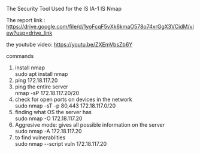 The Security Tool Used for the IS IA-1 IS Nmap

The report link :
https://drive.google.com/file/d/1yoFcqF5vXk6kmaO578o74xrGgX3VCidM/view?usp=drive_link

the youtube video:
https://youtu.be/ZXEmVbsZb6Y

commands 
1) install nmap <br />
	sudo apt install nmap
2) ping 172.18.117.20
3) ping the entire server<br />
	nmap -sP 172.18.117.20/20 
4) check for open ports on devices in the network<br />
	sudo nmap -sT -p 80,443 172.18.117.0/20
5) finding what OS the server has<br />
	sudo nmap -O 172.18.117.20
6) Aggresive mode: gives all possible information on the server<br />
	sudo nmap -A 172.18.117.20
7) to find vulnerablities <br />
	sudo nmap --script vuln 172.18.117.20

